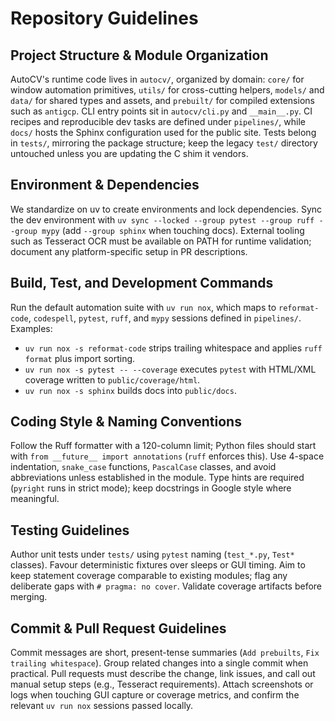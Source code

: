 # Repository Guidelines
## Project Structure & Module Organization
AutoCV's runtime code lives in `autocv/`, organized by domain: `core/` for window automation primitives, `utils/` for cross-cutting helpers, `models/` and `data/` for shared types and assets, and `prebuilt/` for compiled extensions such as `antigcp`. CLI entry points sit in `autocv/cli.py` and `__main__.py`. CI recipes and reproducible dev tasks are defined under `pipelines/`, while `docs/` hosts the Sphinx configuration used for the public site. Tests belong in `tests/`, mirroring the package structure; keep the legacy `test/` directory untouched unless you are updating the C shim it vendors.

## Environment & Dependencies
We standardize on uv to create environments and lock dependencies. Sync the dev environment with `uv sync --locked --group pytest --group ruff --group mypy` (add `--group sphinx` when touching docs). External tooling such as Tesseract OCR must be available on PATH for runtime validation; document any platform-specific setup in PR descriptions.

## Build, Test, and Development Commands
Run the default automation suite with `uv run nox`, which maps to `reformat-code`, `codespell`, `pytest`, `ruff`, and `mypy` sessions defined in `pipelines/`. Examples:
- `uv run nox -s reformat-code` strips trailing whitespace and applies `ruff format` plus import sorting.
- `uv run nox -s pytest -- --coverage` executes `pytest` with HTML/XML coverage written to `public/coverage/html`.
- `uv run nox -s sphinx` builds docs into `public/docs`.

## Coding Style & Naming Conventions
Follow the Ruff formatter with a 120-column limit; Python files should start with `from __future__ import annotations` (`ruff` enforces this). Use 4-space indentation, `snake_case` functions, `PascalCase` classes, and avoid abbreviations unless established in the module. Type hints are required (`pyright` runs in strict mode); keep docstrings in Google style where meaningful.

## Testing Guidelines
Author unit tests under `tests/` using `pytest` naming (`test_*.py`, `Test*` classes). Favour deterministic fixtures over sleeps or GUI timing. Aim to keep statement coverage comparable to existing modules; flag any deliberate gaps with `# pragma: no cover`. Validate coverage artifacts before merging.

## Commit & Pull Request Guidelines
Commit messages are short, present-tense summaries (`Add prebuilts`, `Fix trailing whitespace`). Group related changes into a single commit when practical. Pull requests must describe the change, link issues, and call out manual setup steps (e.g., Tesseract requirements). Attach screenshots or logs when touching GUI capture or coverage metrics, and confirm the relevant `uv run nox` sessions passed locally.
